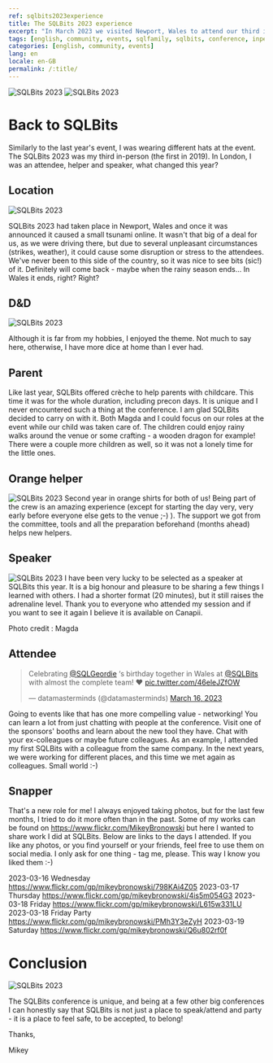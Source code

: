 ```yaml
---
ref: sqlbits2023experience
title: The SQLBits 2023 experience
excerpt: "In March 2023 we visited Newport, Wales to attend our third in-person SQLBits. Here is how it was for us."
tags: [english, community, events, sqlfamily, sqlbits, conference, inperson]
categories: [english, community, events]
lang: en
locale: en-GB
permalink: /:title/
---
```


![SQLBits 2023](/assets/images/2023-04-02-sqlbits2023-experience_dsc1193-flashback.jpg)
![SQLBits 2023](/assets/images/sqlbits2023experience/2023-04-02-sqlbits2023.jpg)


# Back to SQLBits

Similarly to the last year's event, I was wearing different hats at the event. The SQLBits 2023 was my third in-person (the first in 2019). In London, I was an attendee, helper and speaker, what changed this year?

## Location
![SQLBits 2023](/assets/images/2023-04-02-sqlbits2023-experience_DSC4317-cymru.jpg)

SQLBits 2023 had taken place in Newport, Wales and once it was announced it caused a small tsunami online. It wasn't that big of a deal for us, as we were driving there, but due to several unpleasant circumstances (strikes, weather), it could cause some disruption or stress to the attendees. We've never been to this side of the country, so it was nice to see bits (sic!) of it. Definitely will come back - maybe when the rainy season ends... In Wales it ends, right? Right?

## D&D
![SQLBits 2023](/assets/images/2023-04-02-sqlbits2023-experience_DSC7142-dice.jpg)

Although it is far from my hobbies, I enjoyed the theme. Not much to say here, otherwise, I have more dice at home than I ever had.

## Parent

Like last year, SQLBits offered crèche to help parents with childcare. This time it was for the whole duration, including precon days. It is unique and I never encountered such a thing at the conference. I am glad SQLBits decided to carry on with it. Both Magda and I could focus on our roles at the event while our child was taken care of. The children could enjoy rainy walks around the venue or some crafting - a wooden dragon for example! There were a couple more children as well, so it was not a lonely time for the little ones.

## Orange helper

![SQLBits 2023](/assets/images/2023-04-02-sqlbits2023-experience_DSC0381-orange.jpg)
Second year in orange shirts for both of us! Being part of the crew is an amazing experience (except for starting the day very, very early before everyone else gets to the venue ;-) ). The support we got from the committee, tools and all the preparation beforehand (months ahead) helps new helpers.

## Speaker 

![SQLBits 2023](/assets/images/2023-04-02-sqlbits2023-experience_DSC6659-speaker.jpg)
I have been very lucky to be selected as a speaker at SQLBits this year. It is a big honour and pleasure to be sharing a few things I learned with others. I had a shorter format (20 minutes), but it still raises the adrenaline level. Thank you to everyone who attended my session and if you want to see it again I believe it is available on Canapii.

Photo credit : Magda

## Attendee

<blockquote class="twitter-tweet"><p lang="en" dir="ltr">Celebrating <a href="https://twitter.com/SQLGeordie?ref_src=twsrc%5Etfw">@SQLGeordie</a> ‘s birthday together in Wales at <a href="https://twitter.com/SQLBits?ref_src=twsrc%5Etfw">@SQLBits</a> with almost the complete team! ❤️ <a href="https://t.co/46eleJZfOW">pic.twitter.com/46eleJZfOW</a></p>&mdash; datamasterminds (@datamasterminds) <a href="https://twitter.com/datamasterminds/status/1636465085609549845?ref_src=twsrc%5Etfw">March 16, 2023</a></blockquote> <script async src="https://platform.twitter.com/widgets.js" charset="utf-8"></script>

Going to events like that has one more compelling value - networking! You can learn a lot from just chatting with people at the conference. Visit one of the sponsors' booths and learn about the new tool they have. Chat with your ex-colleagues or maybe future colleagues. As an example, I attended my first SQLBits with a colleague from the same company. In the next years, we were working for different places, and this time we met again as colleagues. Small world :-) 

## Snapper

That's a new role for me! I always enjoyed taking photos, but for the last few months, I tried to do it more often than in the past. Some of my works can be found on https://www.flickr.com/MikeyBronowski but here I wanted to share work I did at SQLBits. Below are links to the days I attended. If you like any photos, or you find yourself or your friends, feel free to use them on social media. I only ask for one thing - tag me, please. This way I know you liked them :-) 

2023-03-16 Wednesday https://www.flickr.com/gp/mikeybronowski/798KAi4Z05
2023-03-17 Thursday https://www.flickr.com/gp/mikeybronowski/4is5m054G3
2023-03-18 Friday https://www.flickr.com/gp/mikeybronowski/L615w331LU
2023-03-18 Friday Party https://www.flickr.com/gp/mikeybronowski/PMh3Y3eZyH
2023-03-19 Saturday https://www.flickr.com/gp/mikeybronowski/Q6u802rf0f

# Conclusion

![SQLBits 2023](/assets/images/sqlbits2023experience/_DSC0248-buddy.jpg)

The SQLBits conference is unique, and being at a few other big conferences I can honestly say that SQLBits is not just a place to speak/attend and party - it is a place to feel safe, to be accepted, to belong!


Thanks,

Mikey
